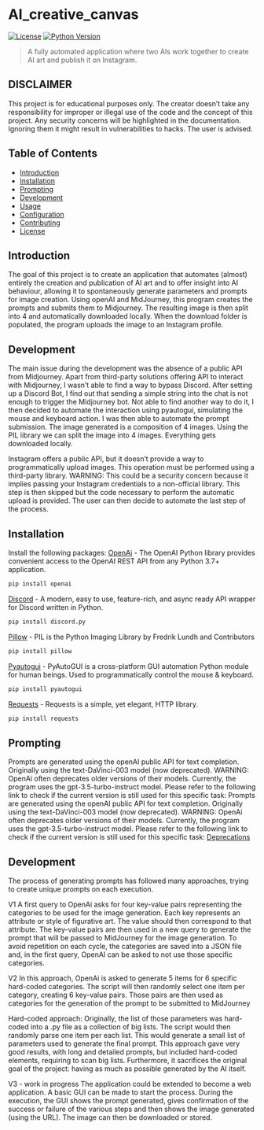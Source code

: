 # AI_creative_canvas

[![License](https://img.shields.io/badge/license-MIT-blue.svg)](LICENSE)
[![Python Version](https://img.shields.io/badge/python-3.12-blue)](https://www.python.org/downloads/release/python-312/)

> A fully automated application where two AIs work together to create AI art and publish it on Instagram.

## DISCLAIMER
This project is for educational purposes only. The creator doesn’t take any responsibility for improper or illegal use of the code and the concept of this project. 
Any security concerns will be highlighted in the documentation. Ignoring them it might result in vulnerabilities to hacks. The user is advised. 

## Table of Contents

- [Introduction](#introduction)
- [Installation](#installation)
- [Prompting](#prompting)
- [Development](#development)
- [Usage](#usage)
- [Configuration](#configuration)
- [Contributing](#contributing)
- [License](#license)

## Introduction<a id="introduction"></a>

The goal of this project is to create an application that automates (almost) entirely the creation and publication of AI art and to offer insight into AI behaviour,
allowing it to spontaneously generate parameters and prompts for image creation.
Using openAI and MidJourney, this program creates the prompts and submits them to Midjourney. The resulting image is then split into 4 and automatically downloaded locally. 
When the download folder is populated, the program uploads the image to an Instagram profile.

## Development<a id="development"></a>

The main issue during the development was the absence of a public API from Midjourney. 
Apart from third-party solutions offering API to interact with Midjourney, I wasn’t able to find a way to bypass Discord. 
After setting up a Discord Bot, I find out that sending a simple string into the chat is not enough to trigger the Midjourney bot. 
Not able to find another way to do it, I then decided to automate the interaction using pyautogui, simulating the mouse and keyboard action. I was then able to automate the prompt submission.
The image generated is a composition of 4 images. Using the PIL library we can split the image into 4 images. Everything gets downloaded locally. 

Instagram offers a public API, but it doesn’t provide a way to programmatically upload images. This operation must be performed using a third-party library.
WARNING: This could be a security concern because it implies passing your Instagram credentials to a non-official library. 
This step is then skipped but the code necessary to perform the automatic upload is provided.
The user can then decide to automate the last step of the process.


## Installation<a id="installation"></a>

Install the following packages:
[OpenAi](https://pypi.org/project/openai/) - The OpenAI Python library provides convenient access to the OpenAI REST API from any Python 3.7+ application.
```bash
pip install openai
```

[Discord](https://pypi.org/project/discord.py/) - A modern, easy to use, feature-rich, and async ready API wrapper for Discord written in Python.
```bash
pip install discord.py
```

[Pillow](https://pypi.org/project/pillow/) -  PIL is the Python Imaging Library by Fredrik Lundh and Contributors
```bash
pip install pillow
```

[Pyautogui](https://pypi.org/project/PyAutoGUI/) - PyAutoGUI is a cross-platform GUI automation Python module for human beings. Used to programmatically control the mouse & keyboard.
```bash
pip install pyautogui
```

[Requests](https://pypi.org/project/requests/) - Requests is a simple, yet elegant, HTTP library.
```bash
pip install requests
```

## Prompting<a id="prompting"></a>
Prompts are generated using the openAI public API for text completion.
Originally using the text-DaVinci-003 model (now deprecated). 
WARNING: OpenAi often deprecates older versions of their models. Currently, the program uses the gpt-3.5-turbo-instruct model. 
Please refer to the following link to check if the current version is still used for this specific task:
Prompts are generated using the openAI public API for text completion.
Originally using the text-DaVinci-003 model (now deprecated). 
WARNING: OpenAi often deprecates older versions of their models. Currently, the program uses the gpt-3.5-turbo-instruct model. 
Please refer to the following link to check if the current version is still used for this specific task:
[Deprecations](https://platform.openai.com/docs/deprecations/)


## Development<a id="development"></a>
The process of generating prompts has followed many approaches, trying to create unique prompts on each execution.

V1
A first query to OpenAi asks for four key-value pairs representing the categories to be used for the image generation. 
Each key represents an attribute or style of figurative art. The value should then correspond to that attribute.
The key-value pairs are then used in a new query to generate the prompt that will be passed to MidJourney for the image generation.
To avoid repetition on each cycle, the categories are saved into a JSON file and, in the first query, OpenAI can be asked to not use those specific categories.

V2
In this approach, OpenAi is asked to generate 5 items for 6 specific hard-coded categories. The script will then randomly select one item per category, creating 6 key-value pairs.
Those pairs are then used as categories for the generation of the prompt to be submitted to MidJourney

Hard-coded approach:
Originally, the list of those parameters was hard-coded into a .py file as a collection of big lists. The script would then randomly parse one item per each list. This would generate a small list of parameters used to generate the final prompt.
This approach gave very good results, with long and detailed prompts, but included hard-coded elements, requiring to scan big lists. Furthermore, it sacrifices the original goal of the project: having as much as possible generated by the AI itself.

V3 - work in progress
The application could be extended to become a web application. 
A basic GUI can be made to start the process. During the execution, the GUI shows the prompt generated, gives confirmation of the success or failure of the various steps and then shows the image generated (using the URL). The image can then be downloaded or stored.

